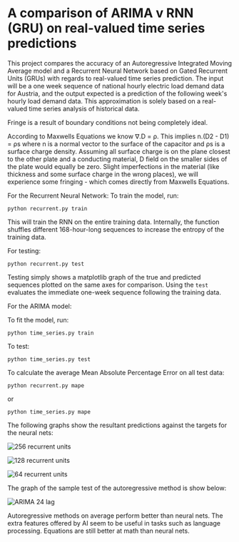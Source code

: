 # A comparison of ARIMA v RNN (GRU) on real-valued time series predictions

This project compares the accuracy of an Autoregressive Integrated Moving Average model and a Recurrent Neural Network based on Gated Recurrent Units (GRUs) with regards to real-valued time series prediction. The input will be a one week sequence of national hourly electric load demand data for Austria, and the output expected is a prediction of the following week's hourly load demand data. This approximation is solely based on a real-valued time series analysis of historical data.


Fringe is a result of boundary conditions not being completely ideal.

According to Maxwells Equations we know ∇.D = ρ. This implies n.(D2 - D1) = ρs where n is a normal vector to the surface of the capacitor and ρs is a surface charge density. Assuming all surface charge is on the plane closest to the other plate and a conducting material, D field on the smaller sides of the plate would equally be zero. Slight imperfections in the material (like thickness and some surface charge in the wrong places), we will experience some fringing - which comes directly from Maxwells Equations.


For the Recurrent Neural Network:
To train the model, run:

```python recurrent.py train```

This will train the RNN on the entire training data. Internally, the function shuffles different 168-hour-long sequences to increase the entropy of the training data.

For testing:

```python recurrent.py test```


Testing simply shows a matplotlib graph of the true and predicted sequences plotted on the same axes for comparison. Using the ```test``` evaluates the immediate one-week sequence following the training data.

For the ARIMA model:

To fit the model, run:

```python time_series.py train```

To test:

```python time_series.py test```


To calculate the average Mean Absolute Percentage Error on all test data:

```python recurrent.py mape```

or

```python time_series.py mape```


The following graphs show the resultant predictions against the targets for the neural nets:

![256 recurrent units](https://github.com/kmetallic04/fringe/blob/master/images/1.png)

![128 recurrent units](https://github.com/kmetallic04/fringe/blob/master/images/2.png)

![64 recurrent units](https://github.com/kmetallic04/fringe/blob/master/images/3.png)

The graph of the sample test of the autoregressive method is show below:

![ARIMA 24 lag](https://github.com/kmetallic04/fringe/blob/master/images/4.png)


Autoregressive methods on average perform better than neural nets. The extra features offered by AI seem to be useful in tasks such as language processing. Equations are still better at math than neural nets.
